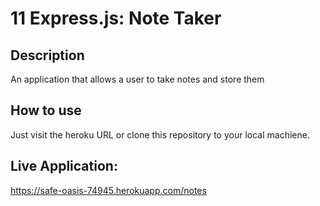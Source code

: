 # 11 Express.js: Note Taker

## Description

An application that allows a user to take notes and store them

## How to use
Just visit the heroku URL or clone this repository to your local machiene.


## Live Application:
https://safe-oasis-74945.herokuapp.com/notes

